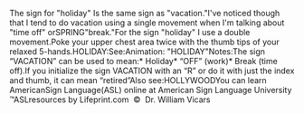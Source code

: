 The sign for "holiday" Is the same sign as "vacation."I've noticed though that I tend to do vacation using a single movement when 
  I'm talking about "time off" orSPRING"break."For the sign "holiday" I use a double movement.Poke your upper chest area twice with the thumb tips of your relaxed 5-hands.HOLIDAY:See:Animation: "HOLIDAY"Notes:The sign “VACATION” can be used to 
  mean:* Holiday* “OFF” (work)* Break (time off).If you initialize the sign VACATION with an “R” or do it with just the 
  index and thumb, it can mean “retired”Also see:HOLLYWOODYou can learn 
		AmericanSign 
		Language(ASL) online at American Sign Language University ™ASLresources by Lifeprint.com  ©  Dr. William Vicars
